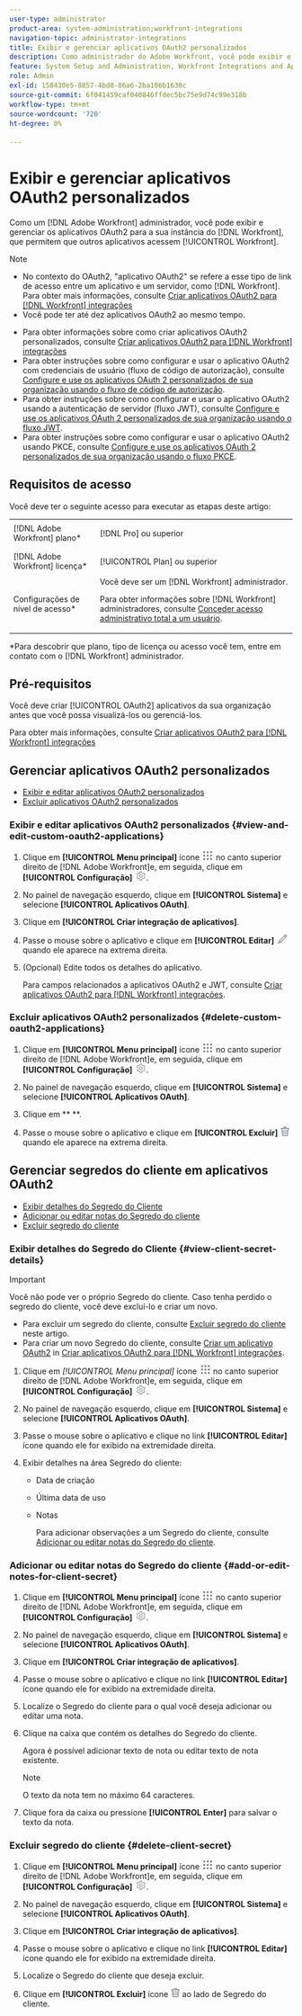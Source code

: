 ```yaml
---
user-type: administrator
product-area: system-administration;workfront-integrations
navigation-topic: administrator-integrations
title: Exibir e gerenciar aplicativos OAuth2 personalizados
description: Como administrador do Adobe Workfront, você pode exibir e gerenciar os aplicativos OAuth2 para sua instância do Workfront, que permitem que outros aplicativos acessem o Workfront.
feature: System Setup and Administration, Workfront Integrations and Apps
role: Admin
exl-id: 158430e5-8857-4bd8-86a6-2ba106b1638c
source-git-commit: 6f041459caf040846ffdec5bc75e9d74c99e318b
workflow-type: tm+mt
source-wordcount: '720'
ht-degree: 0%

---
```


# Exibir e gerenciar aplicativos OAuth2 personalizados

Como um [!DNL Adobe Workfront] administrador, você pode exibir e gerenciar os aplicativos OAuth2 para a sua instância do [!DNL Workfront], que permitem que outros aplicativos acessem [!UICONTROL Workfront].

>[!NOTE]
>
>* No contexto do OAuth2, &quot;aplicativo OAuth2&quot; se refere a esse tipo de link de acesso entre um aplicativo e um servidor, como [!DNL Workfront]. Para obter mais informações, consulte [Criar aplicativos OAuth2 para [!DNL Workfront] integrações](../../administration-and-setup/configure-integrations/create-oauth-application.md)
>* Você pode ter até dez aplicativos OAuth2 ao mesmo tempo.

* Para obter informações sobre como criar aplicativos OAuth2 personalizados, consulte [Criar aplicativos OAuth2 para [!DNL Workfront] integrações](../../administration-and-setup/configure-integrations/create-oauth-application.md)
* Para obter instruções sobre como configurar e usar o aplicativo OAuth2 com credenciais de usuário (fluxo de código de autorização), consulte [Configure e use os aplicativos OAuth 2 personalizados de sua organização usando o fluxo de código de autorização](../../wf-api/api/oauth-app-code-token-flow.md).
* Para obter instruções sobre como configurar e usar o aplicativo OAuth2 usando a autenticação de servidor (fluxo JWT), consulte [Configure e use os aplicativos OAuth 2 personalizados de sua organização usando o fluxo JWT](../../wf-api/api/oauth-app-jwt-flow.md).
* Para obter instruções sobre como configurar e usar o aplicativo OAuth2 usando PKCE, consulte [Configure e use os aplicativos OAuth 2 personalizados de sua organização usando o fluxo PKCE](../../wf-api/api/oauth-app-pkce-flow.md).

## Requisitos de acesso

Você deve ter o seguinte acesso para executar as etapas deste artigo:

<table style="table-layout:auto"> 
 <col> 
 <col> 
 <tbody> 
  <tr> 
   <td role="rowheader">[!DNL Adobe Workfront] plano*</td> 
   <td> <p>[!DNL Pro] ou superior</p> </td> 
  </tr> 
  <tr> 
   <td role="rowheader">[!DNL Adobe Workfront] licença*</td> 
   <td> <p>[!UICONTROL Plan] ou superior</p> </td> 
  </tr> 
  <tr> 
   <td role="rowheader">Configurações de nível de acesso*</td> 
   <td> Você deve ser um [!DNL Workfront] administrador. </p>
    <p>Para obter informações sobre [!DNL Workfront] administradores, consulte <a href="../../administration-and-setup/add-users/configure-and-grant-access/grant-a-user-full-administrative-access.md" class="MCXref xref">Conceder acesso administrativo total a um usuário</a>.</p>
     </td> 
  </tr> 
 </tbody> 
</table>

&#42;Para descobrir que plano, tipo de licença ou acesso você tem, entre em contato com o [!DNL Workfront] administrador.

## Pré-requisitos

Você deve criar [!UICONTROL OAuth2] aplicativos da sua organização antes que você possa visualizá-los ou gerenciá-los.

Para obter mais informações, consulte [Criar aplicativos OAuth2 para [!DNL Workfront] integrações](../../administration-and-setup/configure-integrations/create-oauth-application.md)

## Gerenciar aplicativos OAuth2 personalizados

* [Exibir e editar aplicativos OAuth2 personalizados](#view-and-edit-custom-oauth2-applications)
* [Excluir aplicativos OAuth2 personalizados](#delete-custom-oauth2-applications)

### Exibir e editar aplicativos OAuth2 personalizados {#view-and-edit-custom-oauth2-applications}

1. Clique em **[!UICONTROL Menu principal]** ícone ![](assets/main-menu-icon.png) no canto superior direito de [!DNL Adobe Workfront]e, em seguida, clique em **[!UICONTROL Configuração]** ![](assets/gear-icon-settings.png).

1. No painel de navegação esquerdo, clique em **[!UICONTROL Sistema]** e selecione **[!UICONTROL Aplicativos OAuth]**.
1. Clique em **[!UICONTROL Criar integração de aplicativos]**.
1. Passe o mouse sobre o aplicativo e clique em **[!UICONTROL Editar]** ![](assets/edit-icon.png) quando ele aparece na extrema direita.
1. (Opcional) Edite todos os detalhes do aplicativo.

   Para campos relacionados a aplicativos OAuth2 e JWT, consulte [Criar aplicativos OAuth2 para [!DNL Workfront] integrações](../../administration-and-setup/configure-integrations/create-oauth-application.md).

### Excluir aplicativos OAuth2 personalizados {#delete-custom-oauth2-applications}

1. Clique em **[!UICONTROL Menu principal]** ícone ![](assets/main-menu-icon.png) no canto superior direito de [!DNL Adobe Workfront]e, em seguida, clique em **[!UICONTROL Configuração]** ![](assets/gear-icon-settings.png).

1. No painel de navegação esquerdo, clique em **[!UICONTROL Sistema]** e selecione **[!UICONTROL Aplicativos OAuth]**.
1. Clique em ** **.
1. Passe o mouse sobre o aplicativo e clique em **[!UICONTROL Excluir]** ![](assets/delete.png) quando ele aparece na extrema direita.

## Gerenciar segredos do cliente em aplicativos OAuth2

* [Exibir detalhes do Segredo do Cliente](#view-client-secret-details)
* [Adicionar ou editar notas do Segredo do cliente](#add-or-edit-notes-for-client-secret)
* [Excluir segredo do cliente](#delete-client-secret)

### Exibir detalhes do Segredo do Cliente {#view-client-secret-details}

>[!IMPORTANT]
>
>Você não pode ver o próprio Segredo do cliente. Caso tenha perdido o segredo do cliente, você deve excluí-lo e criar um novo.
>
>* Para excluir um segredo do cliente, consulte [Excluir segredo do cliente](#delete-client-secret) neste artigo.
>* Para criar um novo Segredo do cliente, consulte [Criar um aplicativo OAuth2](../../administration-and-setup/configure-integrations/create-oauth-application.md#create) in [Criar aplicativos OAuth2 para [!DNL Workfront] integrações](../../administration-and-setup/configure-integrations/create-oauth-application.md).
>



1. Clique em *[!UICONTROL *Menu principal]** ícone ![](assets/main-menu-icon.png) no canto superior direito de [!DNL Adobe Workfront]e, em seguida, clique em **[!UICONTROL Configuração]** ![](assets/gear-icon-settings.png).

1. No painel de navegação esquerdo, clique em **[!UICONTROL Sistema]** e selecione **[!UICONTROL Aplicativos OAuth]**.
1. Passe o mouse sobre o aplicativo e clique no link **[!UICONTROL Editar]** ícone quando ele for exibido na extremidade direita.
1. Exibir detalhes na área Segredo do cliente:

   * Data de criação
   * Última data de uso
   * Notas

     Para adicionar observações a um Segredo do cliente, consulte [Adicionar ou editar notas do Segredo do cliente](#add-or-edit-notes-for-client-secret).

### Adicionar ou editar notas do Segredo do cliente {#add-or-edit-notes-for-client-secret}

1. Clique em **[!UICONTROL Menu principal]** ícone ![](assets/main-menu-icon.png) no canto superior direito de [!DNL Adobe Workfront]e, em seguida, clique em **[!UICONTROL Configuração]** ![](assets/gear-icon-settings.png).

1. No painel de navegação esquerdo, clique em **[!UICONTROL Sistema]** e selecione **[!UICONTROL Aplicativos OAuth]**.
1. Clique em **[!UICONTROL Criar integração de aplicativos]**.
1. Passe o mouse sobre o aplicativo e clique no link **[!UICONTROL Editar]** ícone quando ele for exibido na extremidade direita.
1. Localize o Segredo do cliente para o qual você deseja adicionar ou editar uma nota.
1. Clique na caixa que contém os detalhes do Segredo do cliente.

   Agora é possível adicionar texto de nota ou editar texto de nota existente.

   >[!NOTE]
   >
   >O texto da nota tem no máximo 64 caracteres.

1. Clique fora da caixa ou pressione **[!UICONTROL Enter]** para salvar o texto da nota.

### Excluir segredo do cliente {#delete-client-secret}

1. Clique em **[!UICONTROL Menu principal]** ícone ![](assets/main-menu-icon.png) no canto superior direito de [!DNL Adobe Workfront]e, em seguida, clique em **[!UICONTROL Configuração]** ![](assets/gear-icon-settings.png).

1. No painel de navegação esquerdo, clique em **[!UICONTROL Sistema]** e selecione **[!UICONTROL Aplicativos OAuth]**.
1. Clique em **[!UICONTROL Criar integração de aplicativos]**.
1. Passe o mouse sobre o aplicativo e clique no link **[!UICONTROL Editar]** ícone quando ele for exibido na extremidade direita.
1. Localize o Segredo do cliente que deseja excluir.
1. Clique em **[!UICONTROL Excluir]** ícone ![](assets/delete.png) ao lado de Segredo do cliente.
